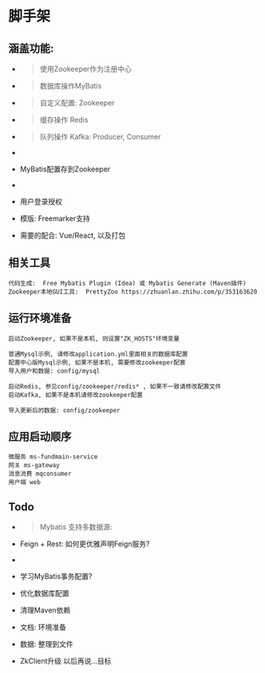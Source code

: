 # 脚手架

## 涵盖功能:
* > 使用Zookeeper作为注册中心
* > 数据库操作MyBatis
* > 自定义配置: Zookeeper
* > 缓存操作 Redis  
* > 队列操作 Kafka: Producer, Consumer
* 
* MyBatis配置存到Zookeeper
* 
* 用户登录授权
* 模版: Freemarker支持

* 需要的配合: Vue/React, 以及打包



## 相关工具
    代码生成:  Free Mybatis Plugin (Idea) 或 Mybatis Generate (Maven插件)
    Zookeeper本地GUI工具:  PrettyZoo https://zhuanlan.zhihu.com/p/353163620
    
## 运行环境准备
    启动Zookeeper, 如果不是本机, 则设置"ZK_HOSTS"环境变量

    普通Mysql示例, 请修改application.yml里面相关的数据库配置
    配置中心版Mysql示例, 如果不是本机, 需要修改zookeeper配置
    导入用户和数据: config/mysql

    启动Redis, 参见config/zookeeper/redis* , 如果不一致请修改配置文件
    启动Kafka, 如果不是本机请修改zookeeper配置

    导入更新后的数据: config/zookeeper

## 应用启动顺序
    微服务 ms-fundmain-service
    网关 ms-gateway
    消息消费 mqconsumer
    用户端 web


## Todo
* > Mybatis 支持多数据源:
* Feign + Rest: 如何更优雅声明Feign服务?
* 
* 学习MyBatis事务配置?
* 优化数据库配置

* 清理Maven依赖
* 文档: 环境准备
* 数据: 整理到文件

* ZkClient升级 以后再说...目标  



